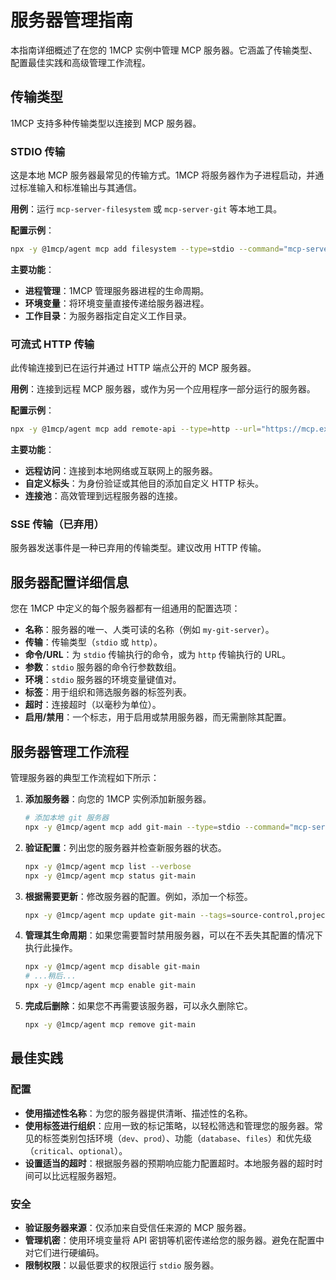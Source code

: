 # 服务器管理指南

本指南详细概述了在您的 1MCP 实例中管理 MCP 服务器。它涵盖了传输类型、配置最佳实践和高级管理工作流程。

## 传输类型

1MCP 支持多种传输类型以连接到 MCP 服务器。

### STDIO 传输

这是本地 MCP 服务器最常见的传输方式。1MCP 将服务器作为子进程启动，并通过标准输入和标准输出与其通信。

**用例**：运行 `mcp-server-filesystem` 或 `mcp-server-git` 等本地工具。

**配置示例**：

```bash
npx -y @1mcp/agent mcp add filesystem --type=stdio --command="mcp-server-filesystem" --args="--root ~/"
```

**主要功能**：

- **进程管理**：1MCP 管理服务器进程的生命周期。
- **环境变量**：将环境变量直接传递给服务器进程。
- **工作目录**：为服务器指定自定义工作目录。

### 可流式 HTTP 传输

此传输连接到已在运行并通过 HTTP 端点公开的 MCP 服务器。

**用例**：连接到远程 MCP 服务器，或作为另一个应用程序一部分运行的服务器。

**配置示例**：

```bash
npx -y @1mcp/agent mcp add remote-api --type=http --url="https://mcp.example.com/"
```

**主要功能**：

- **远程访问**：连接到本地网络或互联网上的服务器。
- **自定义标头**：为身份验证或其他目的添加自定义 HTTP 标头。
- **连接池**：高效管理到远程服务器的连接。

### SSE 传输（已弃用）

服务器发送事件是一种已弃用的传输类型。建议改用 HTTP 传输。

## 服务器配置详细信息

您在 1MCP 中定义的每个服务器都有一组通用的配置选项：

- **名称**：服务器的唯一、人类可读的名称（例如 `my-git-server`）。
- **传输**：传输类型（`stdio` 或 `http`）。
- **命令/URL**：为 `stdio` 传输执行的命令，或为 `http` 传输执行的 URL。
- **参数**：`stdio` 服务器的命令行参数数组。
- **环境**：`stdio` 服务器的环境变量键值对。
- **标签**：用于组织和筛选服务器的标签列表。
- **超时**：连接超时（以毫秒为单位）。
- **启用/禁用**：一个标志，用于启用或禁用服务器，而无需删除其配置。

## 服务器管理工作流程

管理服务器的典型工作流程如下所示：

1.  **添加服务器**：向您的 1MCP 实例添加新服务器。
    ```bash
    # 添加本地 git 服务器
    npx -y @1mcp/agent mcp add git-main --type=stdio --command="mcp-server-git" --args="--repository ."
    ```
2.  **验证配置**：列出您的服务器并检查新服务器的状态。
    ```bash
    npx -y @1mcp/agent mcp list --verbose
    npx -y @1mcp/agent mcp status git-main
    ```
3.  **根据需要更新**：修改服务器的配置。例如，添加一个标签。
    ```bash
    npx -y @1mcp/agent mcp update git-main --tags=source-control,project-a
    ```
4.  **管理其生命周期**：如果您需要暂时禁用服务器，可以在不丢失其配置的情况下执行此操作。
    ```bash
    npx -y @1mcp/agent mcp disable git-main
    # ...稍后...
    npx -y @1mcp/agent mcp enable git-main
    ```
5.  **完成后删除**：如果您不再需要该服务器，可以永久删除它。
    ```bash
    npx -y @1mcp/agent mcp remove git-main
    ```

## 最佳实践

### 配置

- **使用描述性名称**：为您的服务器提供清晰、描述性的名称。
- **使用标签进行组织**：应用一致的标记策略，以轻松筛选和管理您的服务器。常见的标签类别包括环境（`dev`、`prod`）、功能（`database`、`files`）和优先级（`critical`、`optional`）。
- **设置适当的超时**：根据服务器的预期响应能力配置超时。本地服务器的超时时间可以比远程服务器短。

### 安全

- **验证服务器来源**：仅添加来自受信任来源的 MCP 服务器。
- **管理机密**：使用环境变量将 API 密钥等机密传递给您的服务器。避免在配置中对它们进行硬编码。
- **限制权限**：以最低要求的权限运行 `stdio` 服务器。
